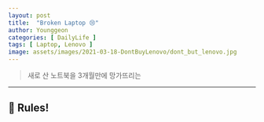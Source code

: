 ```yaml
---
layout: post
title:  "Broken Laptop 😢"
author: Younggeon
categories: [ DailyLife ]
tags: [ Laptop, Lenovo ]
image: assets/images/2021-03-18-DontBuyLenovo/dont_but_lenovo.jpg
---
```


> 새로 산 노트북을 3개월만에 망가뜨리는

---

## 📌 Rules!
